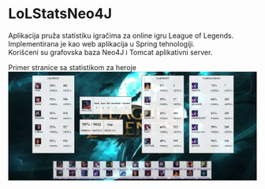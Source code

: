 # LoLStatsNeo4J

Aplikacija pruža statistiku igračima za online igru League of Legends.<br/>
Implementirana je kao web aplikacija u Spring tehnologiji.<br/>
Korišćeni su grafovska baza Neo4J i Tomcat aplikativni server.

Primer stranice sa statistikom za heroje
![Screenshot](/Stats.jpg)
